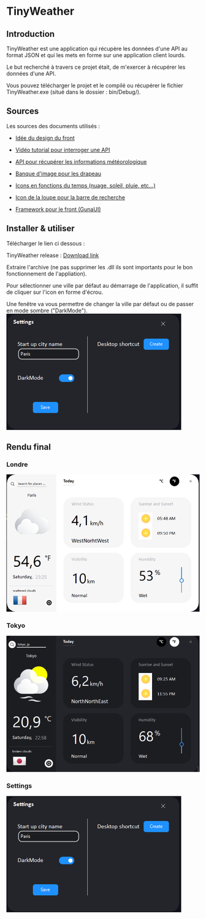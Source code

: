
# TinyWeather

## Introduction

TinyWeather est une application qui récupère les données d'une API au format JSON et qui les mets en forme sur une application client lourds.

Le but recherché à travers ce projet était, de m'exercer à récupérer les données d'une API.

Vous pouvez télécharger le projet et le compilé ou récupérer le fichier TinyWeather.exe (situé dans le dossier : bin/Debug/).


## Sources
Les sources des documents utilisés :

- [Idée du design du front](https://dribbble.com/shots/10460680-Weather-App)

- [Vidéo tutorial pour interroger une API](https://www.youtube.com/watch?v=aWePkE2ReGw)

- [API pour récupérer les informations météorologique](https://openweathermap.org/api)

- [Banque d'image pour les drapeau](https://www.countryflags.io/)

- [Icons en fonctions du temps (nuage, soleil, pluie, etc...)](https://dribbble.com/shots/5981134-17-Free-Weather-Icons)

- [Icon de la loupe pour la barre de recherche](https://icones8.fr/)

- [Framework pour le front (GunaUI)](https://github.com/sobatdata/Guna.UI-Framework-Lib)

## Installer & utiliser 

Télécharger le lien ci dessous :

TinyWeather release : <a href="https://github.com/PierroD/TinyWeather/raw/master/TinyWeather/bin/Release/TinyWeather.zip">Download link</a>

Extraire l'archive (ne pas supprimer les .dll ils sont importants pour le bon fonctionnement de l'appliation).

Pour sélectionner une ville par défaut au démarrage de l'application, il suffit de cliquer sur l'icon en forme d'écrou.

Une fenêtre va vous permettre de changer la ville par défaut ou de passer en mode sombre ("DarkMode").
![ ](./screenshots/TinyWeather3.png)


## Rendu final

### Londre

![ ](./screenshots/TinyWeather.png)

### Tokyo
![ ](./screenshots/TinyWeather2.png)

### Settings 
![ ](./screenshots/TinyWeather3.png)
